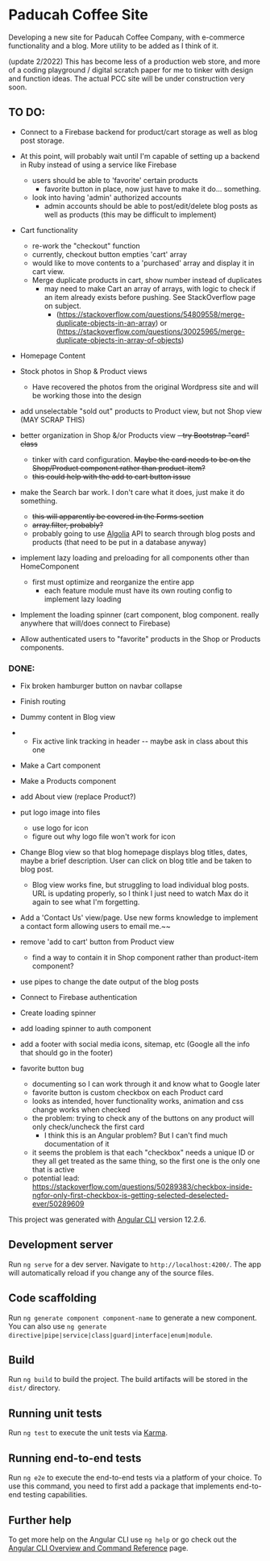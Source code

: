 # Paducah Coffee Site

Developing a new site for Paducah Coffee Company, with e-commerce functionality and a blog. More utility to be added as I think of it.


(update 2/2022) This has become less of a production web store, and more of a coding playground / digital scratch paper for me to tinker with design and function ideas. The actual PCC site will be under construction very soon.


## TO DO:
- Connect to a Firebase backend for product/cart storage as well as blog post storage.
- At this point, will probably wait until I'm capable of setting up a backend in Ruby instead of using a service like Firebase
  - users should be able to 'favorite' certain products
    - favorite button in place, now just have to make it do... something.
  - look into having 'admin' authorized accounts
    - admin accounts should be able to post/edit/delete blog posts as well as products (this may be difficult to implement)

- Cart functionality
  - re-work the "checkout" function
  - currently, checkout button empties 'cart' array
  - would like to move contents to a 'purchased' array and display it in cart view.
  - Merge duplicate products in cart, show number instead of duplicates
    - may need to make Cart an array of arrays, with logic to check if an item already exists before pushing. See StackOverflow page on subject.
      - (https://stackoverflow.com/questions/54809558/merge-duplicate-objects-in-an-array) or (https://stackoverflow.com/questions/30025965/merge-duplicate-objects-in-array-of-objects)
- Homepage Content
- Stock photos in Shop & Product views
  - Have recovered the photos from the original Wordpress site and will be working those into the design
- add unselectable "sold out" products to Product view, but not Shop view (MAY SCRAP THIS)
- better organization in Shop &/or Products view ~~- try Bootstrap "card" class~~
  - tinker with card configuration. ~~Maybe the card needs to be on the Shop/Product component rather than product-item?~~
  - ~~this could help with the add to cart button issue~~
- make the Search bar work. I don't care what it does, just make it do something.
  - ~~this will apparently be covered in the Forms section~~
  - ~~array.filter, probably?~~
  - probably going to use [Algolia](https://www.algolia.com/doc/) API to search through blog posts and products (that need to be put in a database anyway)
- implement lazy loading and preloading for all components other than HomeComponent
  - first must optimize and reorganize the entire app
    - each feature module must have its own routing config to implement lazy loading

- Implement the loading spinner (cart component, blog component. really anywhere that will/does connect to Firebase)

- Allow authenticated users to "favorite" products in the Shop or Products components.


### DONE:
- Fix broken hamburger button on navbar collapse
- Finish routing
- Dummy content in Blog view
- - Fix active link tracking in header
-- maybe ask in class about this one
- Make a Cart component
- Make a Products component
- add About view (replace Product?)
- put logo image into files
  - use logo for icon
  - figure out why logo file won't work for icon
- Change Blog view so that blog homepage displays blog titles, dates, maybe a brief description. User can click on blog title and be taken to blog post.
  - Blog view works fine, but struggling to load individual blog posts. URL is updating properly, so I think I just need to watch Max do it again to see what I'm forgetting.
 - Add a 'Contact Us' view/page. Use new forms knowledge to implement a contact form allowing users to email me.~~
 - remove 'add to cart' button from Product view
   - find a way to contain it in Shop component rather than product-item component?
 - use pipes to change the date output of the blog posts
 - Connect to Firebase authentication
 - Create loading spinner
  - add loading spinner to auth component
- add a footer with social media icons, sitemap, etc (Google all the info that should go in the footer)


- favorite button bug
  - documenting so I can work through it and know what to Google later
  - favorite button is custom checkbox on each Product card
  - looks as intended, hover functionality works, animation and css change works when checked
  - the problem: trying to check any of the buttons on any product will only check/uncheck the first card
    - I think this is an Angular problem? But I can't find much documentation of it
  - it seems the problem is that each "checkbox" needs a unique ID or they all get treated as the same thing, so the first one is the only one that is active
  - potential lead: https://stackoverflow.com/questions/50289383/checkbox-inside-ngfor-only-first-checkbox-is-getting-selected-deselected-ever/50289609


This project was generated with [Angular CLI](https://github.com/angular/angular-cli) version 12.2.6.

## Development server

Run `ng serve` for a dev server. Navigate to `http://localhost:4200/`. The app will automatically reload if you change any of the source files.

## Code scaffolding

Run `ng generate component component-name` to generate a new component. You can also use `ng generate directive|pipe|service|class|guard|interface|enum|module`.

## Build

Run `ng build` to build the project. The build artifacts will be stored in the `dist/` directory.

## Running unit tests

Run `ng test` to execute the unit tests via [Karma](https://karma-runner.github.io).

## Running end-to-end tests

Run `ng e2e` to execute the end-to-end tests via a platform of your choice. To use this command, you need to first add a package that implements end-to-end testing capabilities.

## Further help

To get more help on the Angular CLI use `ng help` or go check out the [Angular CLI Overview and Command Reference](https://angular.io/cli) page.
